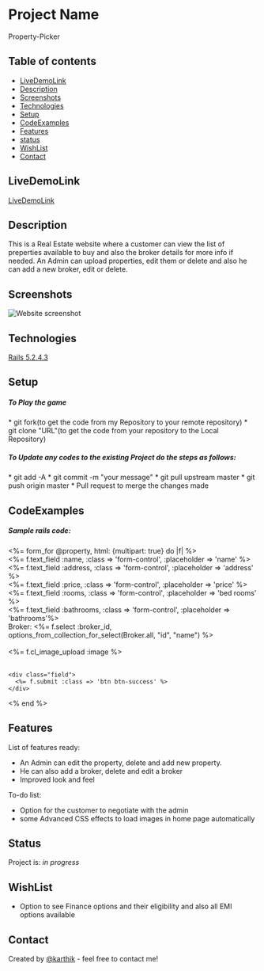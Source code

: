 # Project Name
Property-Picker

## Table of contents
* [LiveDemoLink](#LiveDemoLink)
* [Description](#Description)
* [Screenshots](#screenshots)
* [Technologies](#technologies)
* [Setup](#Setup)
* [CodeExamples](#CodeExamples)
* [Features](#features)
* [status](#status)
* [WishList](#WishList)
* [Contact](#contact)

## LiveDemoLink
[LiveDemoLink](https://property-picker.herokuapp.com/)

## Description
This is a Real Estate website where a customer can view the list of preperties available to buy and also the broker details for more info if needed. An Admin can upload properties, edit them or delete and also he can add a new broker, edit or delete.

## Screenshots
![Website screenshot](/assets/images/wallPicOne.jpg)

## Technologies
[Rails 5.2.4.3](https://rubyonrails.org/)


## Setup
<h5>To Play the game</h5>
* git fork(to get the code from my Repository to your remote repository)
* git clone "URL"(to get the code from your repository to the Local Repository)

<h5>To Update any codes to the existing Project do the steps as follows:</h5>
* git add -A
* git commit -m "your message"
* git pull upstream master
* git push origin master
* Pull request to merge the changes made


## CodeExamples
<h5>Sample rails code:</h5>
<section class="form-auth text-center">
  <%= form_for @property, html: {multipart: true} do |f| %>
  <div class="field">
    <%= f.text_field :name, :class => 'form-control', :placeholder => 'name' %>
    <br>
  </div>
  <div class="field">
    <%= f.text_field :address, :class => 'form-control', :placeholder => 'address' %>
    <br>
  </div>
  <div class="field">
    <%= f.text_field :price, :class => 'form-control', :placeholder => 'price' %>
    <br>
  </div>
  <div class="field">
    <%= f.text_field :rooms, :class => 'form-control', :placeholder => 'bed rooms' %>
    <br>
    </div>
    <div class="field">
      <%= f.text_field :bathrooms, :class => 'form-control', :placeholder => 'bathrooms'%>
      <br>
    </div>
    <div class="field">
      <span>Broker:</span>
      <%= f.select :broker_id, options_from_collection_for_select(Broker.all, "id", "name") %>
      <br>
      <br>
    </div>
    <div class="field">
      <%= f.cl_image_upload :image %>
      <br>
      <br>
    </div>

    <div class="field">
      <%= f.submit :class => 'btn btn-success' %>
    </div>
  <% end %>
</section>


## Features
List of features ready:
* An Admin can edit the property, delete and add new property.
* He can also add a broker, delete and edit a broker
* Improved look and feel

To-do list:
* Option for the customer to negotiate with the admin
* some Advanced CSS effects to load images in home page automatically

## Status
Project is: _in progress_

## WishList
* Option to see Finance options and their eligibility and also all EMI options available

## Contact
Created by [@karthik](karthikeyansep27@gmail.com) - feel free to contact me!

